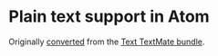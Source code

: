 # Plain text support in Atom

Originally [converted](http://atom.io/docs/latest/converting-a-text-mate-bundle)
from the [Text TextMate bundle](https://github.com/textmate/text.tmbundle).
